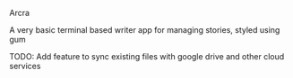 Arcra

A very basic terminal based writer app for managing stories, styled using gum

TODO: Add feature to sync existing files with google drive and other cloud services
